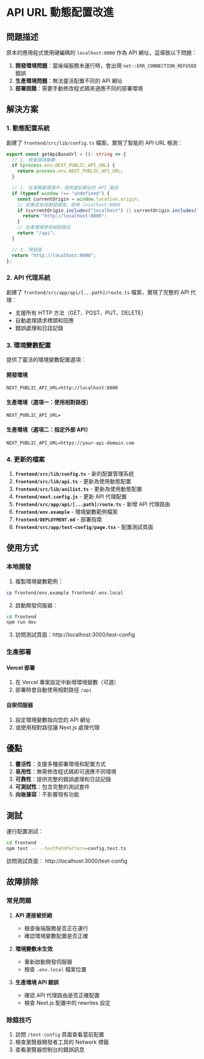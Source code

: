 # API URL 動態配置改進

## 問題描述

原本的應用程式使用硬編碼的 `localhost:8000` 作為 API 網址，這導致以下問題：

1. **開發環境問題**：當後端服務未運行時，會出現 `net::ERR_CONNECTION_REFUSED` 錯誤
2. **生產環境問題**：無法靈活配置不同的 API 網址
3. **部署困難**：需要手動修改程式碼來適應不同的部署環境

## 解決方案

### 1. 動態配置系統

創建了 `frontend/src/lib/config.ts` 檔案，實現了智能的 API URL 檢測：

```typescript
export const getApiBaseUrl = (): string => {
  // 1. 檢查環境變數
  if (process.env.NEXT_PUBLIC_API_URL) {
    return process.env.NEXT_PUBLIC_API_URL;
  }

  // 2. 在瀏覽器環境中，使用當前網址的 API 路徑
  if (typeof window !== "undefined") {
    const currentOrigin = window.location.origin;
    // 如果是本地開發環境，使用 localhost:8000
    if (currentOrigin.includes("localhost") || currentOrigin.includes("127.0.0.1")) {
      return "http://localhost:8000";
    }
    // 生產環境使用相對路徑
    return "/api";
  }

  // 3. 預設值
  return "http://localhost:8000";
};
```

### 2. API 代理系統

創建了 `frontend/src/app/api/[...path]/route.ts` 檔案，實現了完整的 API 代理：

- 支援所有 HTTP 方法（GET、POST、PUT、DELETE）
- 自動處理請求標頭和回應
- 錯誤處理和日誌記錄

### 3. 環境變數配置

提供了靈活的環境變數配置選項：

#### 開發環境
```env
NEXT_PUBLIC_API_URL=http://localhost:8000
```

#### 生產環境（選項一：使用相對路徑）
```env
NEXT_PUBLIC_API_URL=
```

#### 生產環境（選項二：指定外部 API）
```env
NEXT_PUBLIC_API_URL=https://your-api-domain.com
```

### 4. 更新的檔案

1. **`frontend/src/lib/config.ts`** - 新的配置管理系統
2. **`frontend/src/lib/api.ts`** - 更新為使用動態配置
3. **`frontend/src/lib/anilist.ts`** - 更新為使用動態配置
4. **`frontend/next.config.js`** - 更新 API 代理配置
5. **`frontend/src/app/api/[...path]/route.ts`** - 新增 API 代理路由
6. **`frontend/env.example`** - 環境變數範例檔案
7. **`frontend/DEPLOYMENT.md`** - 部署指南
8. **`frontend/src/app/test-config/page.tsx`** - 配置測試頁面

## 使用方式

### 本地開發

1. 複製環境變數範例：
```bash
cp frontend/env.example frontend/.env.local
```

2. 啟動開發伺服器：
```bash
cd frontend
npm run dev
```

3. 訪問測試頁面：http://localhost:3000/test-config

### 生產部署

#### Vercel 部署
1. 在 Vercel 專案設定中新增環境變數（可選）
2. 部署時會自動使用相對路徑 `/api`

#### 自架伺服器
1. 設定環境變數指向您的 API 網址
2. 或使用相對路徑讓 Next.js 處理代理

## 優點

1. **靈活性**：支援多種部署環境和配置方式
2. **易用性**：無需修改程式碼即可適應不同環境
3. **可靠性**：提供完整的錯誤處理和日誌記錄
4. **可測試性**：包含完整的測試套件
5. **向後兼容**：不影響現有功能

## 測試

運行配置測試：
```bash
cd frontend
npm test -- --testPathPattern=config.test.ts
```

訪問測試頁面：
http://localhost:3000/test-config

## 故障排除

### 常見問題

1. **API 連接被拒絕**
   - 檢查後端服務是否正在運行
   - 確認環境變數配置是否正確

2. **環境變數未生效**
   - 重新啟動開發伺服器
   - 檢查 `.env.local` 檔案位置

3. **生產環境 API 錯誤**
   - 確認 API 代理路由是否正確配置
   - 檢查 Next.js 配置中的 rewrites 設定

### 除錯技巧

1. 訪問 `/test-config` 頁面查看當前配置
2. 檢查瀏覽器開發者工具的 Network 標籤
3. 查看瀏覽器控制台的錯誤訊息 